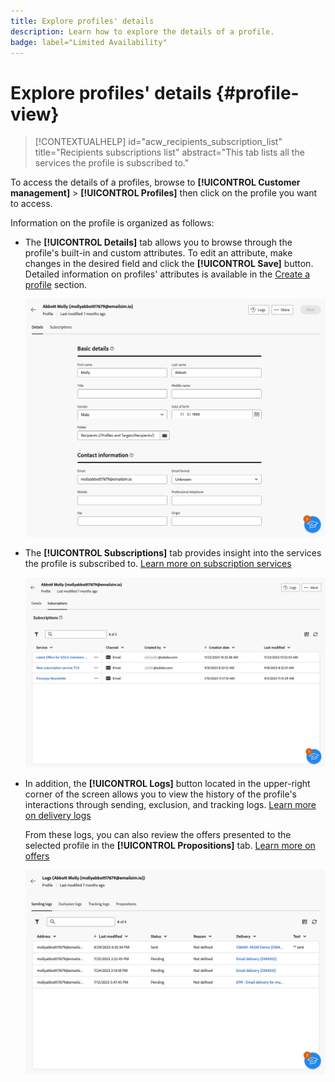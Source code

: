 ```yaml
---
title: Explore profiles' details
description: Learn how to explore the details of a profile.
badge: label="Limited Availability"
---
```

# Explore profiles' details {#profile-view}

>[!CONTEXTUALHELP]
>id="acw_recipients_subscription_list"
>title="Recipients subscriptions list"
>abstract="This tab lists all the services the profile is subscribed to."

To access the details of a profiles, browse to **[!UICONTROL Customer management]** > **[!UICONTROL Profiles]** then click on the profile you want to access.

Information on the profile is organized as follows:

* The **[!UICONTROL Details]** tab allows you to browse through the profile's built-in and custom attributes. To edit an attribute, make changes in the desired field and click the **[!UICONTROL Save]** button. Detailed information on profiles' attributes is available in the [Create a profile](create-profile.md) section.

    ![](assets/profile-details.png)

* The **[!UICONTROL Subscriptions]** tab provides insight into the services the profile is subscribed to. [Learn more on subscription services](manage-services.md)

    ![](assets/profile-subscriptions.png)

* In addition, the **[!UICONTROL Logs]** button located in the upper-right corner of the screen allows you to view the history of the profile's interactions through sending, exclusion, and tracking logs. [Learn more on delivery logs](../monitor/delivery-logs.md)

    From these logs, you can also review the offers presented to the selected profile in the **[!UICONTROL Propositions]** tab. [Learn more on offers](../msg/offers.md)

    ![](assets/profile-logs.png)
